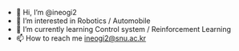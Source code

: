 - 👋 Hi, I’m @ineogi2
- 👀 I’m interested in Robotics / Automobile
- 🌱 I’m currently learning Control system / Reinforcement Learning
- 📫 How to reach me ineogi2@snu.ac.kr

<!---
ineogi2/ineogi2 is a ✨ special ✨ repository because its `README.md` (this file) appears on your GitHub profile.
You can click the Preview link to take a look at your changes.
--->

